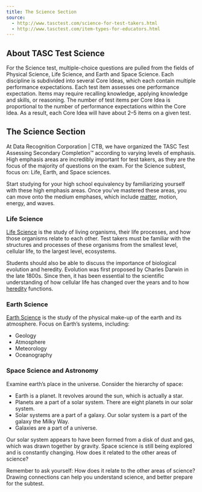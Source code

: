 ```yaml
---
title: The Science Section
source:
  - http://www.tasctest.com/science-for-test-takers.html
  - http://www.tasctest.com/item-types-for-educators.html
---
```

## About TASC Test Science

For the Science test, multiple-choice questions are pulled from the fields of Physical Science, Life Science, and Earth and Space Science. Each discipline is subdivided into several Core Ideas, which each contain multiple performance expectations. Each test item assesses one performance expectation. Items may require recalling knowledge, applying knowledge and skills, or reasoning. The number of test items per Core Idea is proportional to the number of performance expectations within the Core Idea. As a result, each Core Idea will have about 2–5 items on a given test.

## The Science Section

At Data Recognition Corporation &#124; CTB, we have organized the TASC Test Assessing Secondary Completion&trade; according to varying levels of emphasis. High emphasis areas are incredibly important for test takers, as they are the focus of the majority of questions on the exam. For the Science subtest, focus on: Life, Earth, and Space sciences.

Start studying for your high school equivalency by familiarizing yourself with these high emphasis areas. Once you’ve mastered these areas, you can move onto the medium emphases, which include [matter](http://www.tasctest.com/blog.html#ufh-i-46796245-matter-and-its-interactions-tasc-science), motion, energy, and waves.

### Life Science
 
[Life Science](http://www.tasctest.com/blog.html#ufh-i-46796728-life-sciences-study-tips-cell-structure) is the study of living organisms, their life processes, and how those organisms relate to each other. Test takers must be familiar with the structures and processes of these organisms from the smallest level, cellular life, to the largest level, ecosystems.

Students should also be able to discuss the importance of biological evolution and heredity. Evolution was first proposed by Charles Darwin in the late 1800s. Since then, it has been essential to the scientific understanding of how cellular life has changed over the years and to how [heredity](http://www.tasctest.com/blog.html#ufh-i-46796488-heredity-tasc-science) functions.

### Earth Science
 
[Earth Science](http://www.tasctest.com/blog.html#ufh-i-46796275-earth-and-human-activity-tasc-test-science) is the study of the physical make-up of the earth and its atmosphere. Focus on Earth’s systems, including:

  * Geology
  * Atmosphere
  * Meteorology
  * Oceanography
 
### Space Science and Astronomy
 
Examine earth’s place in the universe. Consider the hierarchy of space:

  * Earth is a planet. It revolves around the sun, which is actually a star.
  * Planets are a part of a solar system. There are eight planets in our solar system.
  * Solar systems are a part of a galaxy. Our solar system is a part of the galaxy the Milky Way.
  * Galaxies are a part of a universe.
 
Our solar system appears to have been formed from a disk of dust and gas, which was drawn together by gravity. Space science is still being explored and is constantly changing. How does it related to the other areas of science?

Remember to ask yourself: How does it relate to the other areas of science? Drawing connections can help you understand science, and better prepare for the subtest.